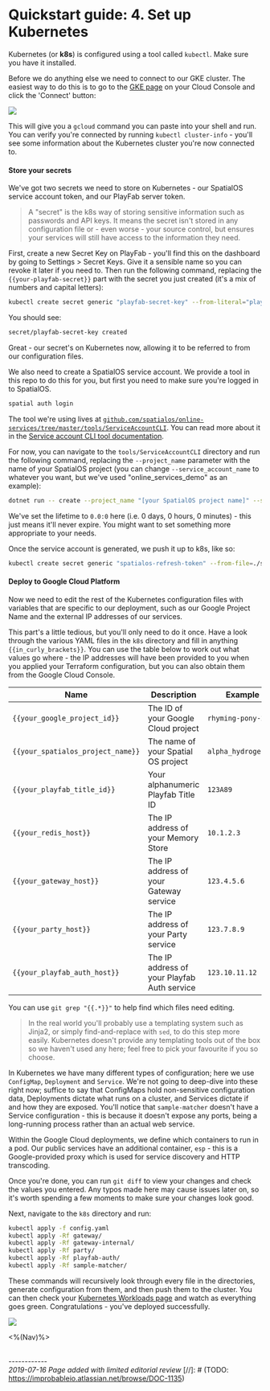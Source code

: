 # Quickstart guide: 4. Set up Kubernetes

Kubernetes (or **k8s**) is configured using a tool called `kubectl`. Make sure you have it installed.

Before we do anything else we need to connect to our GKE cluster. The easiest way to do this is to go to the [GKE page](https://console.cloud.google.com/kubernetes/list) on your Cloud Console and click the 'Connect' button:

![]({{assetRoot}}img/quickstart/gke-connect.png)

This will give you a `gcloud` command you can paste into your shell and run. You can verify you're connected by running `kubectl cluster-info` - you'll see some information about the Kubernetes cluster you're now connected to.

#### Store your secrets

We've got two secrets we need to store on Kubernetes - our SpatialOS service account token, and our PlayFab server token.

> A "secret" is the k8s way of storing sensitive information such as passwords and API keys. It means the secret isn't stored in any configuration file or - even worse - your source control, but ensures your services will still have access to the information they need.

First, create a new Secret Key on PlayFab - you'll find this on the dashboard by going to Settings > Secret Keys. Give it a sensible name so you can revoke it later if you need to. Then run the following command, replacing the `{{your-playfab-secret}}` part with the secret you just created (it's a mix of numbers and capital letters):

```bash
kubectl create secret generic "playfab-secret-key" --from-literal="playfab-secret={{your-playfab-secret}}"
```

You should see:

```bash
secret/playfab-secret-key created
```

Great - our secret's on Kubernetes now, allowing it to be referred to from our configuration files.

We also need to create a SpatialOS service account. We provide a tool in this repo to do this for you, but first you need to make sure you're logged in to SpatialOS.

```bash
spatial auth login
```

The tool we're using lives at [`github.com/spatialos/online-services/tree/master/tools/ServiceAccountCLI`](https://github.com/spatialos/online-services/tree/master/tools/ServiceAccountCLI). You can read more about it in the [Service account CLI tool documentation]({{urlRoot}}/content/workflows/service-account-cli).

For now, you can navigate to the `tools/ServiceAccountCLI` directory and run the following command, replacing the `--project_name` parameter with the name of your SpatialOS project (you can change `--service_account_name` to whatever you want, but we've used "online_services_demo" as an example):

```bash
dotnet run -- create --project_name "[your SpatialOS project name]" --service_account_name "online_services_demo" --refresh_token_output_file=service-account.txt --lifetime=0.0:0 --project_write
```

We've set the lifetime to `0.0:0` here (i.e. 0 days, 0 hours, 0 minutes) - this just means it'll never expire. You might want to set something more appropriate to your needs.

Once the service account is generated, we push it up to k8s, like so:

```bash
kubectl create secret generic "spatialos-refresh-token" --from-file=./service-account.txt
```

#### Deploy to Google Cloud Platform

Now we need to edit the rest of the Kubernetes configuration files with variables that are specific to our deployment, such as our Google Project Name and the external IP addresses of our services.

This part's a little tedious, but you'll only need to do it once. Have a look through the various YAML files in the `k8s` directory and fill in anything `{{in_curly_brackets}}`. You can use the table below to work out what values go where - the IP addresses will have been provided to you when you applied your Terraform configuration, but you can also obtain them from the Google Cloud Console.

| Name | Description | Example Value |
| ---- | ----------- | ------------- |
| `{{your_google_project_id}}` | The ID of your Google Cloud project | `rhyming-pony-24680` |
| `{{your_spatialos_project_name}}` | The name of your Spatial OS project | `alpha_hydrogen_tape_345` |
| `{{your_playfab_title_id}}` | Your alphanumeric Playfab Title ID | `123A89` |
| `{{your_redis_host}}` | The IP address of your Memory Store | `10.1.2.3` |
| `{{your_gateway_host}}` | The IP address of your Gateway service | `123.4.5.6` |
| `{{your_party_host}}` | The IP address of your Party service | `123.7.8.9` |
| `{{your_playfab_auth_host}}` | The IP address of your Playfab Auth service | `123.10.11.12` |

You can use `git grep "{{.*}}"` to help find which files need editing.

> In the real world you'll probably use a templating system such as Jinja2, or simply find-and-replace with `sed`, to do this step more easily. Kubernetes doesn't provide any templating tools out of the box so we haven't used any here; feel free to pick your favourite if you so choose.

In Kubernetes we have many different types of configuration; here we use `ConfigMap`, `Deployment` and `Service`. We're not going to deep-dive into these right now; suffice to say that ConfigMaps hold non-sensitive configuration data, Deployments dictate what runs on a cluster, and Services dictate if and how they are exposed. You'll notice that `sample-matcher` doesn't have a Service configuration - this is because it doesn't expose any ports, being a long-running process rather than an actual web service.

Within the Google Cloud deployments, we define which containers to run in a pod. Our public services have an additional container, `esp` - this is a Google-provided proxy which is used for service discovery and HTTP transcoding.

Once you're done, you can run `git diff` to view your changes and check the values you entered. Any typos made here may cause issues later on, so it's worth spending a few moments to make sure your changes look good.

Next, navigate to the `k8s` directory and run:

```bash
kubectl apply -f config.yaml
kubectl apply -Rf gateway/
kubectl apply -Rf gateway-internal/
kubectl apply -Rf party/
kubectl apply -Rf playfab-auth/
kubectl apply -Rf sample-matcher/
```

These commands will recursively look through every file in the directories, generate configuration from them, and then push them to the cluster. You can then check your [Kubernetes Workloads page](https://console.cloud.google.com/kubernetes/workload) and watch as everything goes green. Congratulations - you've deployed successfully.

![]({{assetRoot}}img/workloads.png)

<%(Nav)%>

<br/>------------<br/>
_2019-07-16 Page added with limited editorial review_
[//]: # (TODO: https://improbableio.atlassian.net/browse/DOC-1135)
